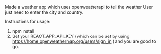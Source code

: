 Made a weather app which uses openweatherapi to tell the weather
User just need to enter the city and country.

Instructions for usage:
1. npm install 
2. Set your REACT_APP_API_KEY (which can be set by using https://home.openweathermap.org/users/sign_in ) and you are good to go.

